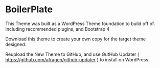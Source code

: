 # BoilerPlate
This Theme was built as a WordPress Theme foundation to build off of. Including recommended plugins, and Bootstrap 4

Download this theme to create your own copy for the target theme designed.

Reupload the New Theme to GitHub, and use GutHub Updater ( https://github.com/afragen/github-updater ) to install on WordPress
